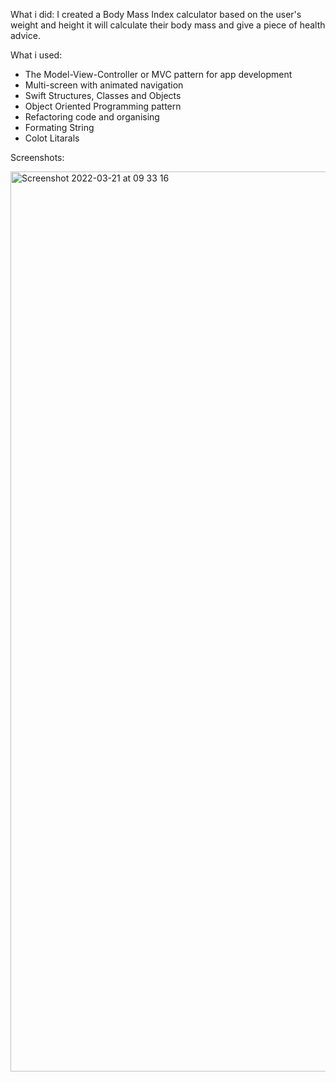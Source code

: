 What i did: I created a Body Mass Index calculator based on the user's weight and height it will calculate their body mass and give a piece of health advice. 

What i used:

* The Model-View-Controller or MVC pattern for app development
* Multi-screen with animated navigation
* Swift Structures, Classes and Objects
* Object Oriented Programming pattern
* Refactoring code and organising
* Formating String
* Colot Litarals 

Screenshots:

<img width="1440" alt="Screenshot 2022-03-21 at 09 33 16" src="https://user-images.githubusercontent.com/70465614/159214739-f813bd30-f067-4b98-9830-9a00b9de0720.png">
